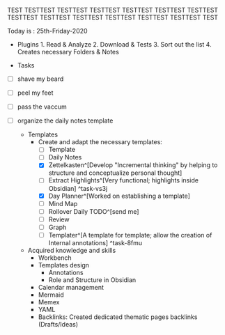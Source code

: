 TEST TESTTEST TESTTEST TESTTEST TESTTEST TESTTEST TESTTEST TESTTEST TESTTEST TESTTEST TESTTEST TESTTEST TESTTEST TEST

Today is : 25th-Friday-2020


- Plugins
       1. Read & Analyze
       2. Download & Tests
       3. Sort out the list
       4. Creates necessary Folders & Notes

- Tasks
- [ ] shave my beard 
- [ ] peel my feet
- [ ] pass the vaccum 
- [ ] organize the daily notes template



   - Templates
       -  Create and adapt the necessary templates:
           -  [ ] Template
           -  [ ] Daily Notes
           -  [x] Zettelkasten^[Develop "Incremental thinking" by helping to structure and conceptualize personal thought] 
           - [ ] Extract Highlights^[Very functional; highlights inside Obsidian] ^task-vs3j
           - [x] Day Planner^[Worked on establishing a template]
           - [ ] Mind Map 
           - [ ] Rollover Daily TODO^[send me]
           - [ ] Review
           - [ ] Graph
           - [ ] Templater^[A template for template; allow the creation of Internal annotations] ^task-8fmu

   - Acquired knowledge and skills
       - Workbench
       - Templates design
           * Annotations 
           * Role and Structure in Obsidian
       - Calendar management
       - Mermaid
       - Memex
       - YAML
       - Backlinks: Created dedicated thematic pages backlinks  (Drafts/Ideas)



 
